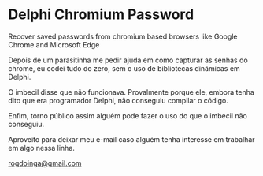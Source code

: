 # Delphi Chromium Password

Recover saved passwords from chromium based browsers like Google Chrome and Microsoft Edge

Depois de um parasitinha me pedir ajuda em como capturar as senhas do chrome, eu codei tudo do zero, sem o uso de bibliotecas dinâmicas em Delphi.

O imbecil disse que não funcionava. Provalmente porque ele, embora tenha dito que era programador Delphi, não conseguiu compilar o código.

Enfim, torno público assim alguém pode fazer o uso do que o imbecil não conseguiu.

Aproveito para deixar meu e-mail caso alguém tenha interesse em trabalhar em algo nessa linha.

rogdoinga@gmail.com
